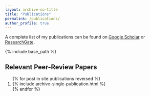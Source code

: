 ```yaml
---
layout: archive-no-title
title: "Publications"
permalink: /publications/
author_profile: true
---
```


A complete list of my publications can be found on [Google Scholar](https://scholar.google.de/citations?user=XFDI87QAAAAJ&hl=en) or [ResearchGate](https://www.researchgate.net/profile/Felipe-Salgado-6).

{% include base_path %}

<h2 class="page__title">Relevant Peer-Review Papers</h2>
<ol>
    {% for post in site.publications reversed %}
    <li>{% include archive-single-publication.html %}</li>
    {% endfor %}
</ol>
